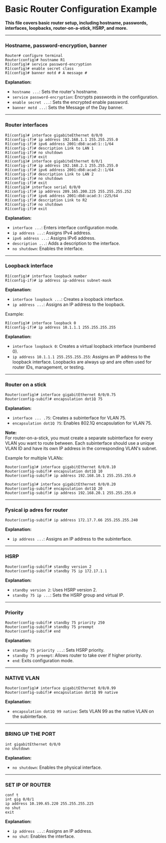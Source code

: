 # Basic Router Configuration Example

**This file covers basic router setup, including hostname, passwords, interfaces, loopbacks, router-on-a-stick, HSRP, and more.**

---

### Hostname, password-encryption, banner

```
Router# configure terminal
Router(config)# hostname R1
R1(config)# service password-encryption
R1(config)# enable secret class
R1(config)# banner motd # A message #
```
**Explanation:**
- `hostname ...`: Sets the router's hostname.
- `service password-encryption`: Encrypts passwords in the configuration.
- `enable secret ...`: Sets the encrypted enable password.
- `banner motd ...`: Sets the Message of the Day banner.

---

### Router interfaces

```
R1(config)# interface gigabiteEthernet 0/0/0
R1(config-if)# ip address 192.168.1.1 255.255.255.0
R1(config-if)# ipv6 address 2001:db8:acad:1::1/64
R1(config-if)# description Link to LAN 1
R1(config-if)# no shutdown
R1(config-if)# exit
R1(config)# interface gigabiteEthernet 0/0/1
R1(config-if)# ip address 192.168.2.1 255.255.255.0
R1(config-if)# ipv6 address 2001:db8:acad:2::1/64
R1(config-if)# description Link to LAN 2
R1(config-if)# no shutdown
R1(config-if)# exit
R1(config)# interface serial 0/0/0
R1(config-if)# ip address 209.165.200.225 255.255.255.252
R1(config-if)# ipv6 address 2001:db8:acad:3::225/64
R1(config-if)# description Link to R2
R1(config-if)# no shutdown
R1(config-if)# exit
```
**Explanation:**
- `interface ...`: Enters interface configuration mode.
- `ip address ...`: Assigns IPv4 address.
- `ipv6 address ...`: Assigns IPv6 address.
- `description ...`: Adds a description to the interface.
- `no shutdown`: Enables the interface.

---

### Loopback interface

```
R1(config)# interface loopback number 
R1(config-if)# ip address ip-address subnet-mask 
```
**Explanation:**
- `interface loopback ...`: Creates a loopback interface.
- `ip address ...`: Assigns an IP address to the loopback.

Example:
```
R1(config)# interface loopback 0
R1(config-if)# ip address 10.1.1.1 255.255.255.255
```
**Explanation:**
- `interface loopback 0`: Creates a virtual loopback interface (numbered 0).
- `ip address 10.1.1.1 255.255.255.255`: Assigns an IP address to the loopback interface. Loopbacks are always up and are often used for router IDs, management, or testing.

---

### Router on a stick

```
Router(config)# interface gigabitEthernet 0/0/0.75
Router(config-subif)# encapsulation dot1Q 75
```
**Explanation:**
- `interface ... .75`: Creates a subinterface for VLAN 75.
- `encapsulation dot1Q 75`: Enables 802.1Q encapsulation for VLAN 75.

**Note:**  
For router-on-a-stick, you must create a separate subinterface for every VLAN you want to route between. Each subinterface should use a unique VLAN ID and have its own IP address in the corresponding VLAN's subnet.

Example for multiple VLANs:
```
Router(config)# interface gigabitEthernet 0/0/0.10
Router(config-subif)# encapsulation dot1Q 10
Router(config-subif)# ip address 192.168.10.1 255.255.255.0

Router(config)# interface gigabitEthernet 0/0/0.20
Router(config-subif)# encapsulation dot1Q 20
Router(config-subif)# ip address 192.168.20.1 255.255.255.0
```

---

### Fysical ip adres for router

```
Router(config-subif)# ip address 172.17.7.66 255.255.255.240
```
**Explanation:**
- `ip address ...`: Assigns an IP address to the subinterface.

---

### HSRP

```
Router(config-subif)# standby version 2
Router(config-subif)# standby 75 ip 172.17.1.1
```
**Explanation:**
- `standby version 2`: Uses HSRP version 2.
- `standby 75 ip ...`: Sets the HSRP group and virtual IP.

---

### Priority

```
Router(config-subif)# standby 75 priority 250
Router(config-subif)# standby 75 preempt
Router(config-subif)# end
```
**Explanation:**
- `standby 75 priority ...`: Sets HSRP priority.
- `standby 75 preempt`: Allows router to take over if higher priority.
- `end`: Exits configuration mode.

---

### NATIVE VLAN

```
Router(config)# interface gigabitEthernet 0/0/0.99
Router(config-subif)# encapsulation dot1Q 99 native
```
**Explanation:**
- `encapsulation dot1Q 99 native`: Sets VLAN 99 as the native VLAN on the subinterface.

---

### BRING UP THE PORT

```
int gigabitEthernet 0/0/0
no shutdown
```
**Explanation:**
- `no shutdown`: Enables the physical interface.

---

### SET IP OF ROUTER

```
conf t
int gig 0/0/1
ip address 10.199.65.220 255.255.255.225
no shut
exit
```
**Explanation:**
- `ip address ...`: Assigns an IP address.
- `no shut`: Enables the interface.



